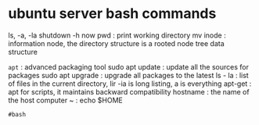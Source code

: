 # ubuntu server bash commands

ls, -a, -la
shutdown -h now
pwd : print working directory
mv
inode : information node, the directory structure is a rooted node tree data structure

`apt` : advanced packaging tool
sudo apt update : update all the sources for packages
sudo apt upgrade : upgrade all packages to the latest
ls - la : list of files in the current directory, lir -ia is long listing, a is everything
apt-get : apt for scripts, it maintains backward compatibility
hostname : the name of the host computer
~ : echo $HOME

    #bash
